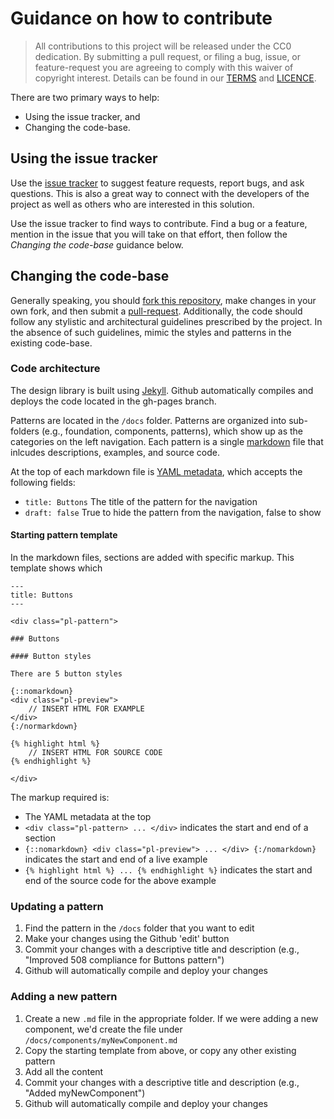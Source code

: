 # Guidance on how to contribute

> All contributions to this project will be released under the CC0
> dedication. By submitting a pull request, or filing a bug, issue, or 
> feature-request you are agreeing to comply with this waiver of copyright interest.
> Details can be found in our [TERMS](TERMS.md) and [LICENCE](LICENSE).

There are two primary ways to help: 
 - Using the issue tracker, and 
 - Changing the code-base.

## Using the issue tracker

Use the [issue tracker](https://github.com/USPTO/designpatterns/issues) to suggest 
feature requests, report bugs, and ask questions. This is also a great way to connect 
with the developers of the project as well as others who are interested in this solution.  

Use the issue tracker to find ways to contribute. Find a bug or a feature, mention in
the issue that you will take on that effort, then follow the _Changing the code-base_ 
guidance below.


## Changing the code-base

Generally speaking, you should [fork this repository](https://help.github.com/articles/fork-a-repo/), 
make changes in your own fork, and then submit a 
[pull-request](https://help.github.com/articles/using-pull-requests/). Additionally, the 
code should follow any stylistic and architectural guidelines prescribed by the project. 
In the absence of such guidelines, mimic the styles and patterns in the existing 
code-base.

### Code architecture

The design library is built using [Jekyll](https://help.github.com/articles/using-jekyll-with-pages/). Github automatically compiles and deploys the code located in the gh-pages branch.

Patterns are located in the `/docs` folder. Patterns are organized into sub-folders (e.g., foundation, components, patterns),
which show up as the categories on the left navigation. Each pattern is a single [markdown](https://guides.github.com/features/mastering-markdown/) file that inlcudes descriptions, examples, and source code.

At the top of each markdown file is [YAML metadata](http://jekyllrb.com/docs/frontmatter/), which accepts the following fields:
- `title: Buttons` The title of the pattern for the navigation
- `draft: false` True to hide the pattern from the navigation, false to show

#### Starting pattern template
In the markdown files, sections are added with specific markup.  This template shows which 
```
---
title: Buttons
---

<div class="pl-pattern">

### Buttons

#### Button styles

There are 5 button styles

{::nomarkdown}
<div class="pl-preview">
    // INSERT HTML FOR EXAMPLE
</div>
{:/normarkdown}

{% highlight html %}
    // INSERT HTML FOR SOURCE CODE
{% endhighlight %}

</div>
```

The markup required is:
- The YAML metadata at the top
- `<div class="pl-pattern> ... </div>` indicates the start and end of a section
- `{::nomarkdown} <div class="pl-preview"> ... </div> {:/nomarkdown}` indicates the start and end of a live example
- `{% highlight html %} ... {% endhighlight %}` indicates the start and end of the source code for the above example


### Updating a pattern

1. Find the pattern in the `/docs` folder that you want to edit
2. Make your changes using the Github 'edit' button
3. Commit your changes with a descriptive title and description (e.g., "Improved 508 compliance for Buttons pattern")
4. Github will automatically compile and deploy your changes


### Adding a new pattern

1. Create a new `.md` file in the appropriate folder. If we were adding a new component, we'd create the file under `/docs/components/myNewComponent.md`
2. Copy the starting template from above, or copy any other existing pattern
3. Add all the content
4. Commit your changes with a descriptive title and description (e.g., "Added myNewComponent")
5. Github will automatically compile and deploy your changes
